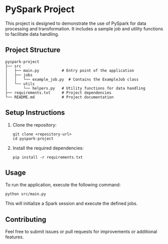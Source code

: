 # PySpark Project

This project is designed to demonstrate the use of PySpark for data processing and transformation. It includes a sample job and utility functions to facilitate data handling.

## Project Structure

```
pyspark-project
├── src
│   ├── main.py          # Entry point of the application
│   ├── jobs
│   │   └── example_job.py  # Contains the ExampleJob class
│   └── utils
│       └── helpers.py   # Utility functions for data handling
├── requirements.txt     # Project dependencies
└── README.md            # Project documentation
```

## Setup Instructions

1. Clone the repository:
   ```
   git clone <repository-url>
   cd pyspark-project
   ```

2. Install the required dependencies:
   ```
   pip install -r requirements.txt
   ```

## Usage

To run the application, execute the following command:
```
python src/main.py
```

This will initialize a Spark session and execute the defined jobs.

## Contributing

Feel free to submit issues or pull requests for improvements or additional features.